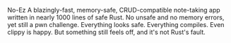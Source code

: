 No-Ez
A blazingly-fast, memory-safe, CRUD-compatible note-taking app written in nearly 1000 lines of safe Rust. No unsafe and no memory errors, yet still a pwn challenge. Everything looks safe. Everything compiles. Even clippy is happy. But something still feels off, and it's not Rust's fault.
